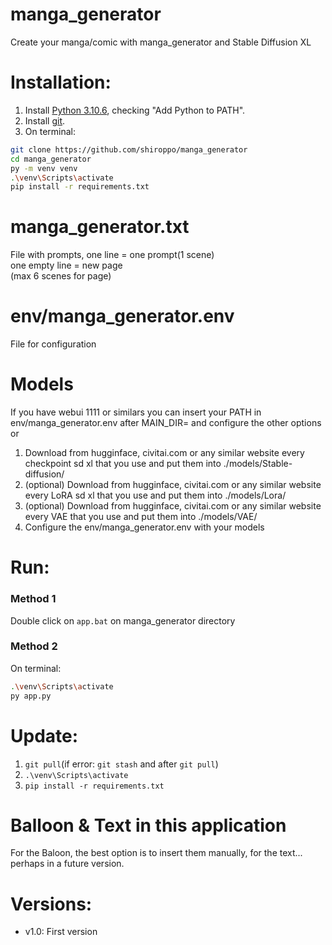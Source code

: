 # manga_generator
Create your manga/comic with manga_generator and Stable Diffusion XL

# Installation:
1. Install [Python 3.10.6](https://www.python.org/downloads/release/python-3106/), checking "Add Python to PATH".
2. Install [git](https://git-scm.com/download/win).
3. On terminal:
```bash
git clone https://github.com/shiroppo/manga_generator
cd manga_generator
py -m venv venv
.\venv\Scripts\activate
pip install -r requirements.txt
```

# manga_generator.txt
File with prompts, one line = one prompt(1 scene)  
one empty line = new page  
(max 6 scenes for page)  

# env/manga_generator.env
File for configuration

# Models
If you have webui 1111 or similars you can insert your PATH in env/manga_generator.env after MAIN_DIR= and configure the other options  
or  
1. Download from hugginface, civitai.com or any similar website every checkpoint sd xl that you use and put them into ./models/Stable-diffusion/
2. (optional) Download from hugginface, civitai.com or any similar website every LoRA sd xl that you use and put them into ./models/Lora/
3. (optional) Download from hugginface, civitai.com or any similar website every VAE that you use and put them into ./models/VAE/
4. Configure the env/manga_generator.env with your models

# Run:
### Method 1
Double click on ```app.bat``` on manga_generator directory
### Method 2
On terminal:
```bash
.\venv\Scripts\activate
py app.py
```
# Update:
1. ```git pull```(if error: ```git stash``` and after ```git pull```)
2. ```.\venv\Scripts\activate```
3. ```pip install -r requirements.txt```

# Balloon & Text in this application
For the Baloon, the best option is to insert them manually, for the text... perhaps in a future version.

# Versions:
- v1.0: First version
